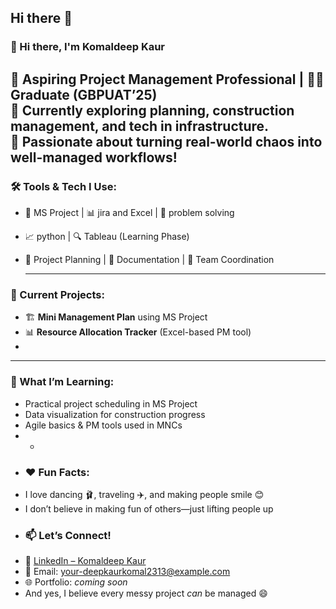 ## Hi there 👋

### 👋 Hi there, I'm Komaldeep Kaur

🚀 **Aspiring Project Management Professional** | 👷‍♀️  Graduate (GBPUAT’25)  
📍 Currently exploring planning, construction management, and tech in infrastructure.  
🧠 Passionate about turning real-world chaos into well-managed workflows!
-----
### 🛠️ Tools & Tech I Use:
- 📅 MS Project | 📊 jira and  Excel | 📐  problem solving 
- 📈 python  | 🔍 Tableau (Learning Phase)
- 🧩 Project Planning | 📝 Documentation | 👥 Team Coordination

  ----
  
### 📂 Current Projects:
- 🏗️ **Mini Management Plan** using MS Project  
- 📊 **Resource Allocation Tracker** (Excel-based PM tool)  
- 
- --
  ### 🌱 What I’m Learning:
- Practical project scheduling in MS Project  
- Data visualization for construction progress  
- Agile basics & PM tools used in MNCs
- -
- ### ❤️ Fun Facts:
- I love dancing 🩰, traveling ✈️, and making people smile 😊  
- I don’t believe in making fun of others—just lifting people up
-  ### 📫 Let’s Connect!
- 🔗 [LinkedIn – Komaldeep Kaur](https://www.linkedin.com/in/komaldeepkauronly)  
- 📧 Email: your-deepkaurkomal2313@example.com  
- 🌐 Portfolio: *coming soon*  
- And yes, I believe every messy project *can* be managed 😄
